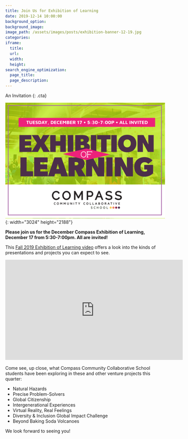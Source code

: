 ```yaml
---
title: Join Us for Exhibition of Learning
date: 2019-12-14 10:00:00
background_option:
background_image:
image_path: /assets/images/posts/exhibition-banner-12-19.jpg
categories:
iframe:
  title:
  url:
  width:
  height:
search_engine_optimization:
  page_title:
  page_description:
---
```


An Invitation
{: .cta}

![](/assets/images/exhibition-banner-12-19.jpg){: width="3024" height="2188"}

**Please join us for the December Compass Exhibition of Learning, December 17 from 5:30-7:00pm. All are invited\!**

This [Fall 2019 Exhibition of Learning video](https://www.youtube.com/watch?v=ILmajlcl7Vk) offers a look into the kinds of presentations and projects you can expect to see.

<div class="cms-embed" data-cms-embed="PGlmcmFtZSB3aWR0aD0iNTYwIiBoZWlnaHQ9IjMxNSIgc3JjPSJodHRwczovL3d3dy55b3V0dWJlLmNvbS9lbWJlZC9JTG1hamxjbDdWayIgZnJhbWVib3JkZXI9IjAiIGFsbG93PSJhY2NlbGVyb21ldGVyOyBhdXRvcGxheTsgZW5jcnlwdGVkLW1lZGlhOyBneXJvc2NvcGU7IHBpY3R1cmUtaW4tcGljdHVyZSIgYWxsb3dmdWxsc2NyZWVuPjwvaWZyYW1lPg=="><iframe width="560" height="315" src="https://www.youtube.com/embed/ILmajlcl7Vk" frameborder="0" allow="accelerometer; autoplay; encrypted-media; gyroscope; picture-in-picture" allowfullscreen=""></iframe></div>

Come see, up close, what Compass Community Collaborative School students have been exploring in these and other venture projects this quarter:

* Natural Hazards
* Precise Problem-Solvers
* Global Citizenship
* Intergenerational Experiences
* Virtual Reality, Real Feelings&nbsp;&nbsp;
* Diversity & Inclusion Global Impact Challenge
* Beyond Baking Soda Volcanoes

We look forward to seeing you\!